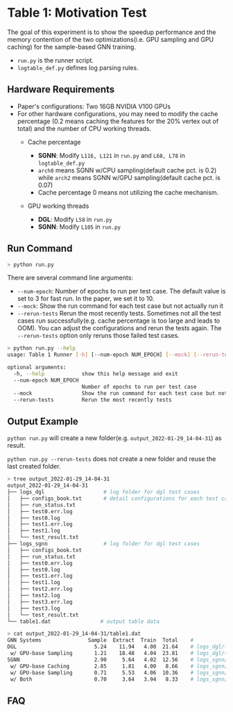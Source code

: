 # Table 1: Motivation Test

The goal of this experiment is to show the speedup performance and the memory contention of the two optimizations(i.e. GPU sampling and GPU caching) for the sample-based GNN training.

- `run.py` is the runner script.
- `logtable_def.py` defines log parsing rules.



## Hardware Requirements

- Paper's configurations: Two 16GB NVIDIA V100 GPUs
- For other hardware configurations, you may need to modify the cache percentage (0.2 means caching the features for the 20% vertex out of total) and the number of CPU working threads.
  - Cache percentage
    - **SGNN**: Modify `L116, L121` in `run.py` and `L68, L78` in `logtable_def.py`
    - `arch0` means SGNN w/CPU sampling(default cache pct. is 0.2) while `arch2` means SGNN w/GPU sampling(default cache pct. is  0.07)
    - Cache percentage 0 means not utilizing the cache mechanism.

  - GPU working threads
    - **DGL**: Modify `L58` in `run.py`
    - **SGNN**: Modify `L105` in `run.py`




## Run Command


```sh
> python run.py
```



There are several command line arguments:

- `--num-epoch`: Number of epochs to run per test case.  The default value is set to 3 for fast run. In the paper, we set it to 10.
- `--mock`: Show the run command for each test case but not actually run it
- `--rerun-tests` Rerun the most recently tests. Sometimes not all the test cases run successfully(e.g. cache percentage is too large and leads to OOM). You can adjust the configurations and rerun the tests again. The `--rerun-tests` option only reruns those failed test cases.



```sh
> python run.py --help
usage: Table 1 Runner [-h] [--num-epoch NUM_EPOCH] [--mock] [--rerun-tests]

optional arguments:
  -h, --help            show this help message and exit
  --num-epoch NUM_EPOCH
                        Number of epochs to run per test case
  --mock                Show the run command for each test case but not actually run it
  --rerun-tests         Rerun the most recently tests
```





## Output Example

`python run.py` will create a new folder(e.g. `output_2022-01-29_14-04-31`) as result.

`python run.py --rerun-tests`  does not create a new folder and reuse the last created folder.

```sh
> tree output_2022-01-29_14-04-31
output_2022-01-29_14-04-31
├── logs_dgl                   # log folder for dgl test cases
│   ├── configs_book.txt       # detail configurations for each test cases
│   ├── run_status.txt
│   ├── test0.err.log
│   ├── test0.log
│   ├── test1.err.log
│   ├── test1.log
│   └── test_result.txt
├── logs_sgnn                  # log folder for dgl test cases
│   ├── configs_book.txt
│   ├── run_status.txt
│   ├── test0.err.log
│   ├── test0.log
│   ├── test1.err.log
│   ├── test1.log
│   ├── test2.err.log
│   ├── test2.log
│   ├── test3.err.log
│   ├── test3.log
│   └── test_result.txt
└── table1.dat				  # output table data
```



```sh
> cat output_2022-01-29_14-04-31/table1.dat
GNN Systems               Sample  Extract  Train  Total    #
DGL                         5.24    11.94   4.00  21.64    # logs_dgl/test1.log
 w/ GPU-base Sampling       1.21    18.48   4.04  23.81    # logs_dgl/test0.log
SGNN                        2.90     5.64   4.02  12.56    # logs_sgnn/test3.log
 w/ GPU-base Caching        2.85     1.81   4.00   8.66    # logs_sgnn/test2.log
 w/ GPU-base Sampling       0.71     5.53   4.06  10.36    # logs_sgnn/test1.log
 w/ Both                    0.70     3.64   3.94   8.33    # logs_sgnn/test0.log
```





## FAQ
